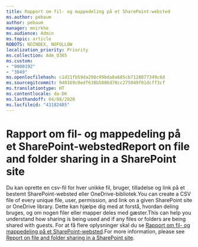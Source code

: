 ```yaml
---
title: Rapport om fil- og mappedeling på et SharePoint-websted
ms.author: pebaum
author: pebaum
manager: mnirkhe
ms.audience: Admin
ms.topic: article
ROBOTS: NOINDEX, NOFOLLOW
localization_priority: Priority
ms.collection: Adm_O365
ms.custom:
- "9000192"
- "3049"
ms.openlocfilehash: c1d21fb59da298c99bda8a685cb7128077349c6d
ms.sourcegitcommit: 940169c0edf638b5086d70cc275049f01dcff3cf
ms.translationtype: HT
ms.contentlocale: da-DK
ms.lasthandoff: 04/08/2020
ms.locfileid: "43182405"
---
```

# <a name="report-on-file-and-folder-sharing-in-a-sharepoint-site"></a><span data-ttu-id="ac0ef-102">Rapport om fil- og mappedeling på et SharePoint-websted</span><span class="sxs-lookup"><span data-stu-id="ac0ef-102">Report on file and folder sharing in a SharePoint site</span></span>

<span data-ttu-id="ac0ef-103">Du kan oprette en csv-fil for hver unikke fil, bruger, tilladelse og link på et bestemt SharePoint-websted eller OneDrive-bibliotek.</span><span class="sxs-lookup"><span data-stu-id="ac0ef-103">You can create a CSV file of every unique file, user, permission, and link on a given SharePoint site or OneDrive library.</span></span> <span data-ttu-id="ac0ef-104">Dette kan hjælpe dig med at forstå, hvordan deling bruges, og om nogen filer eller mapper deles med gæster.</span><span class="sxs-lookup"><span data-stu-id="ac0ef-104">This can help you understand how sharing is being used and if any files or folders are being shared with guests.</span></span> <span data-ttu-id="ac0ef-105">For at få flere oplysninger skal du se [Rapport om fil- og mappedeling på et SharePoint-websted](https://docs.microsoft.com/sharepoint/sharing-reports).</span><span class="sxs-lookup"><span data-stu-id="ac0ef-105">For more information, please see [Report on file and folder sharing in a SharePoint site](https://docs.microsoft.com/sharepoint/sharing-reports).</span></span>
